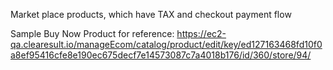 Market place products, which have TAX and checkout payment flow

Sample Buy Now Product for reference: https://ec2-qa.clearesult.io/manageEcom/catalog/product/edit/key/ed127163468fd10f0a8ef95416cfe8e190ec675decf7e14573087c7a4018b176/id/360/store/94/